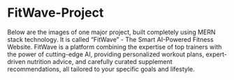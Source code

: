 # FitWave-Project

Below are the images of one major project, built completely using MERN stack technology. It is called “FitWave” - The Smart AI-Powered Fitness Website. FitWave is a platform combining the expertise of top trainers with the power of cutting-edge AI, providing personalized workout plans, expert-driven nutrition advice, and carefully curated supplement recommendations, all tailored to your specific goals and lifestyle.  

